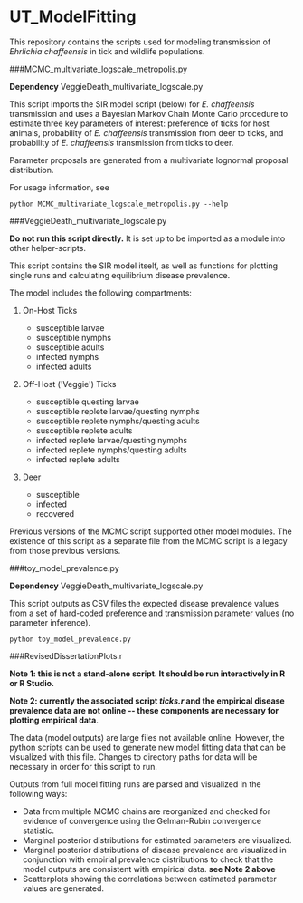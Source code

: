 # UT_ModelFitting

This repository contains the scripts used for modeling transmission of *Ehrlichia chaffeensis* in tick and wildlife populations.

###MCMC_multivariate_logscale_metropolis.py

**Dependency** VeggieDeath_multivariate_logscale.py

This script imports the SIR model script (below) for *E. chaffeensis* transmission and uses a Bayesian Markov Chain Monte Carlo procedure to estimate three key parameters of interest: preference of ticks for host animals, probability of *E. chaffeensis* transmission from deer to ticks, and probability of *E. chaffeensis* transmission from ticks to deer.

Parameter proposals are generated from a multivariate lognormal proposal distribution.

For usage information, see

	python MCMC_multivariate_logscale_metropolis.py --help

###VeggieDeath_multivariate_logscale.py

**Do not run this script directly.** It is set up to be imported as a module into other helper-scripts.

This script contains the SIR model itself, as well as functions for plotting single runs and calculating equilibrium disease prevalence.

The model includes the following compartments:

1. On-Host Ticks
	- susceptible larvae
	- susceptible nymphs
	- susceptible adults
	- infected nymphs
	- infected adults
	
2. Off-Host ('Veggie') Ticks
	- susceptible questing larvae
	- susceptible replete larvae/questing nymphs
	- susceptible replete nymphs/questing adults
	- susceptible replete adults
	- infected replete larvae/questing nymphs
	- infected replete nymphs/questing adults
	- infected replete adults
3. Deer
	- susceptible
	- infected
	- recovered

Previous versions of the MCMC script supported other model modules. The existence of this script as a separate file from the MCMC script is a legacy from those previous versions.


###toy_model_prevalence.py

**Dependency**
VeggieDeath_multivariate_logscale.py

This script outputs as CSV files the expected disease prevalence values from  a set of hard-coded preference and transmission parameter values (no parameter inference).

	python toy_model_prevalence.py
	
###RevisedDissertationPlots.r

**Note 1: this is not a stand-alone script. It should be run interactively in R or R Studio.**

**Note 2: currently the associated script *ticks.r* and the empirical disease prevalence data are not online -- these components are necessary for plotting empirical data**. 

The data (model outputs) are large files not available online. However, the python scripts can be used to generate new model fitting data that can be visualized with this file. Changes to directory paths for data will be necessary in order for this script to run.

Outputs from full model fitting runs are parsed and visualized in the following ways:

- Data from multiple MCMC chains are reorganized and checked for evidence of convergence using the Gelman-Rubin convergence statistic.
- Marginal posterior distributions for estimated parameters are visualized.
- Marginal posterior distributions of disease prevalence are visualized in conjunction with empirial prevalence distributions to check that the model outputs are consistent with empirical data. **see Note 2 above**
- Scatterplots showing the correlations between estimated parameter values are  generated.